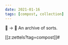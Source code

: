 ```yaml
---
date: 2021-01-16
tags: [compost, collection]
---
```

🌹 → 🥀 An archive of sorts.

[[z:zettels?tag=compost]]#